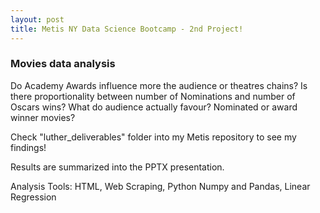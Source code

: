 ```yaml
---
layout: post
title: Metis NY Data Science Bootcamp - 2nd Project!
---
```


###  Movies data analysis 


Do Academy Awards influence more the audience or theatres chains?
Is there proportionality between number of Nominations and number of Oscars wins?
What do audience actually favour? Nominated or award winner movies?

Check "luther_deliverables" folder into my Metis repository to see my findings!

Results are summarized into the PPTX presentation.

Analysis Tools: HTML, Web Scraping, Python Numpy and Pandas, Linear Regression
